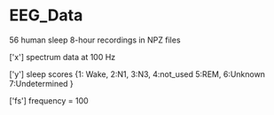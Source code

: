# EEG_Data

56 human sleep 8-hour recordings in NPZ files

['x'] spectrum data at 100 Hz

['y'] sleep scores {1: Wake,  2:N1,  3:N3,  4:not_used  5:REM,  6:Unknown  7:Undetermined }

['fs'] frequency = 100


